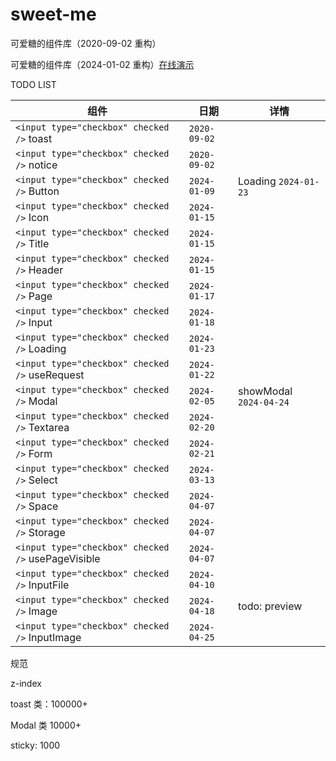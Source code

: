 # sweet-me

可爱糖的组件库（2020-09-02 重构）

可爱糖的组件库（2024-01-02 重构）[在线演示](https://dododawn.com/sweet-me/)

TODO LIST

<div class="table-wrapper" markdown="block">
<div class="table-inner" markdown="block">

| 组件                                                 | 日期           | 详情                     |
| ---------------------------------------------------- | -------------- | ------------------------ |
| `<input type="checkbox" checked />` toast          | `2020-09-02` |                          |
| `<input type="checkbox" checked />` notice         | `2020-09-02` |                          |
| `<input type="checkbox" checked />` Button         | `2024-01-09` | Loading `2024-01-23`   |
| `<input type="checkbox" checked />` Icon           | `2024-01-15` |                          |
| `<input type="checkbox" checked />` Title          | `2024-01-15` |                          |
| `<input type="checkbox" checked />` Header         | `2024-01-15` |                          |
| `<input type="checkbox" checked />` Page           | `2024-01-17` |                          |
| `<input type="checkbox" checked />` Input          | `2024-01-18` |                          |
| `<input type="checkbox" checked />` Loading        | `2024-01-23` |                          |
| `<input type="checkbox" checked />` useRequest     | `2024-01-22` |                          |
| `<input type="checkbox" checked />` Modal          | `2024-02-05` | showModal `2024-04-24` |
| `<input type="checkbox" checked />` Textarea       | `2024-02-20` |                          |
| `<input type="checkbox" checked />` Form           | `2024-02-21` |                          |
| `<input type="checkbox" checked />` Select         | `2024-03-13` |                          |
| `<input type="checkbox" checked />` Space          | `2024-04-07` |                          |
| `<input type="checkbox" checked />` Storage        | `2024-04-07` |                          |
| `<input type="checkbox" checked />` usePageVisible | `2024-04-07` |                          |
| `<input type="checkbox" checked />` InputFile      | `2024-04-10` |                          |
| `<input type="checkbox" checked />` Image          | `2024-04-18` | todo: preview            |
| `<input type="checkbox" checked />` InputImage     | `2024-04-25` |                          |

</div>
</div>



规范

z-index

toast 类：100000+

Modal 类 10000+

sticky: 1000

